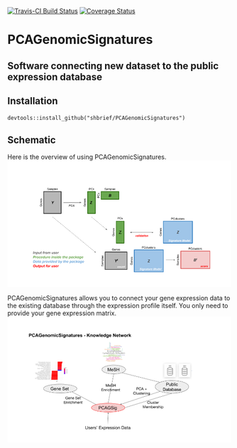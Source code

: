 [![Travis-CI Build Status](https://travis-ci.org/waldronlab/ProjectAsPackage.svg?branch=master)](https://travis-ci.org/waldronlab/ProjectAsPackage)
[![Coverage Status](https://codecov.io/github/waldronlab/ProjectAsPackage/coverage.svg?branch=master)](https://codecov.io/github/waldronlab/ProjectAsPackage?branch=master)


# PCAGenomicSignatures

## Software connecting new dataset to the public expression database

## Installation
```
devtools::install_github("shbrief/PCAGenomicSignatures")
```

## Schematic
Here is the overview of using PCAGenomicSignatures.
![How to use](vignettes/GSig_model_usage_diagram.png)

PCAGenomicSignatures allows you to connect your gene expression data to the existing 
database through the expression profile itself. You only need to provide your gene
expression matrix.
![Knoweldge network](vignettes/GSig_knowledge_network.png)

